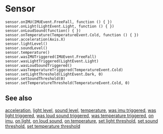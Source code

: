 # Sensor

```cards
sensor.onIMU(IMUEvent.FreeFall, function () { })
sensor.onLight(LightEvent.Light, function () { })
sensor.onLoudSound(function() { })
sensor.onTemperature(TemperatureEvent.Cold, function () { })
sensor.acceleration(Axis.X)
sensor.lightLevel()
sensor.soundLevel()
sensor.temperature()
sensor.wasIMUTriggered(IMUEvent.FreeFall)
sensor.wasLightTriggered(LightEvent.Light)
sensor.wasLoudSoundTriggered()
sensor.wasTemperatureTriggered(TemperatureEvent.Cold)
sensor.setLightThreshold(LightEvent.Dark, 0)
sensor.setSoundThreshold(0)
sensor.setTemperatureThreshold(TemperatureEvent.Cold, 0)
```

## See also

[acceleration](/reference/sensor/acceleration), [light level](/reference/sensor/light-level), [sound level](/reference/sensor/sound-level), [temperature](/reference/sensor/temperature), [was imu triggered](/reference/sensor/was-imu-triggered), [was light triggered](/reference/sensor/was-light-triggered), [was loud sound triggered](/reference/sensor/was-loud-sound-triggered), [was temperature triggered](/reference/sensor/was-temperature-triggered), [on imu](/reference/sensor/on-imu), [on light](/reference/sensor/on-light), [on loud sound](/reference/sensor/on-loud-sound), [on temperature](/reference/sensor/on-temperature), [set light threshold](/reference/sensor/set-light-threshold), [set sound threshold](/reference/sensor/set-sound-threshold), [set temperature threshold](/reference/sensor/set-temperature-threshold)